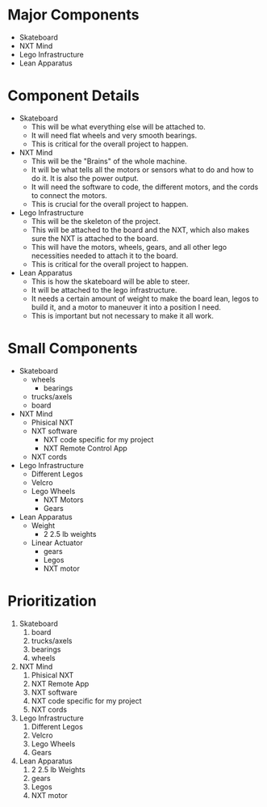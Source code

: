 # Major Components
- Skateboard
- NXT Mind
- Lego Infrastructure
- Lean Apparatus

# Component Details
- Skateboard
  - This will be what everything else will be attached to.
  - It will need flat wheels and very smooth bearings.
  - This is critical for the overall project to happen.
- NXT Mind
  - This will be the "Brains" of the whole machine.
  - It will be what tells all the motors or sensors what to do and how to do it. It is also the power output.
  - It will need the software to code, the different motors, and the cords to connect the motors.
  - This is crucial for the overall project to happen.
- Lego Infrastructure 
  - This will be the skeleton of the project. 
  - This will be attached to the board and the NXT, which also makes sure the NXT is attached to the board. 
  - This will have the motors, wheels, gears, and all other lego necessities needed to attach it to the board. 
  - This is critical for the overall project to happen.
- Lean Apparatus
  - This is how the skateboard will be able to steer.
  - It will be attached to the lego infrastructure.
  - It needs a certain amount of weight to make the board lean, legos to build it, and a motor to maneuver it into a position I need.
  - This is important but not necessary to make it all work.

# Small Components
- Skateboard
  - wheels 
    - bearings
  - trucks/axels
  - board
- NXT Mind
  - Phisical NXT
  - NXT software
    - NXT code specific for my project
    - NXT Remote Control App
  - NXT cords
- Lego Infrastructure 
  - Different Legos
  - Velcro
  - Lego Wheels 
    - NXT Motors
    - Gears
- Lean Apparatus
  - Weight
    - 2 2.5 lb weights
  - Linear Actuator
    - gears
    - Legos
    - NXT motor

# Prioritization
1. Skateboard
    1. board
    1. trucks/axels
    1. bearings
    1. wheels
1. NXT Mind
    1. Phisical NXT
    2. NXT Remote App
    3. NXT software
    4. NXT code specific for my project
    5. NXT cords
1. Lego Infrastructure 
    1. Different Legos
    1. Velcro
    1. Lego Wheels 
    1. Gears
1. Lean Apparatus
    1.  2 2.5 lb Weights
    1. gears
    1. Legos
    1. NXT motor
